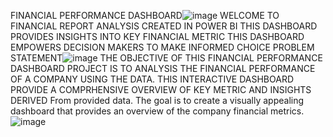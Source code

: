 FINANCIAL PERFORMANCE DASHBOARD![image](https://github.com/user-attachments/assets/adb90f78-db7e-43ae-90da-dcce96b476dd)
WELCOME TO FINANCIAL REPORT ANALYSIS CREATED IN POWER BI
THIS DASHBOARD PROVIDES INSIGHTS INTO KEY FINANCIAL METRIC
THIS DASHBOARD EMPOWERS DECISION MAKERS TO MAKE INFORMED CHOICE
PROBLEM STATEMENT![image](https://github.com/user-attachments/assets/acf05b6a-2c32-4747-aaba-0cf2a940d9e7)
THE OBJECTIVE OF THIS FINANCIAL PERFORMANCE DASHBOARD PROJECT IS TO ANALYSIS THE FINANCIAL PERFORMANCE OF A COMPANY USING THE DATA.
THIS INTERACTIVE DASHBOARD PROVIDE A COMPRHENSIVE OVERVIEW OF KEY METRIC AND INSIGHTS DERIVED From provided data.
The goal is to create a visually appealing dashboard that provides an overview of the company financial metrics.
![image](https://github.com/user-attachments/assets/1ff5a791-0b07-454b-828d-b4ea7816a55c)
